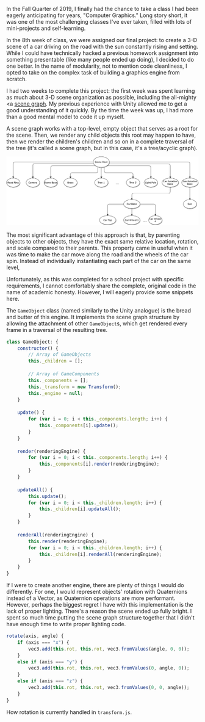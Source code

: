In the Fall Quarter of 2019, I finally had the chance to take a class I had been eagerly anticipating for years, "Computer Graphics." Long story short, it was one of the most challenging classes I've ever taken, filled with lots of mini-projects and self-learning.

In the 8th week of class, we were assigned our final project: to create a 3-D scene of a car driving on the road with the sun constantly rising and setting. While I could have technically hacked a previous homework assignment into something presentable (like many people ended up doing), I decided to do one better. In the name of modularity, not to mention code cleanliness, I opted to take on the complex task of building a graphics engine from scratch.

I had two weeks to complete this project: the first week was spent learning as much about 3-D scene organization as possible, including the all-mighty <a [scene graph](https://en.wikipedia.org/wiki/Scene_graph).</a> My previous experience with Unity allowed me to get a good understanding of it quickly. By the time the week was up, I had more than a good mental model to code it up myself.

A scene graph works with a top-level, empty object that serves as a root for the scene. Then, we render any child objects this root may happen to have, then we render the children's children and so on in a complete traversal of the tree (it's called a scene graph, but in this case, it's a tree/acyclic graph).

![A diagram of the scene graph featured in the final project.](./CS-112-Final-Scene-Graph.png)

The most significant advantage of this approach is that, by parenting objects to other objects, they have the exact same relative location, rotation, and scale compared to their parents. This property came in useful when it was time to make the car move along the road and the wheels of the car spin. Instead of individually instantiating each part of the car on the same level,

Unfortunately, as this was completed for a school project with specific requirements, I cannot comfortably share the complete, original code in the name of academic honesty. However, I will eagerly provide some snippets here.

The `GameObject` class (named similarly to the Unity analogue) is the bread and butter of this engine. It implements the scene graph structure by allowing the attachment of other `GameObject`s, which get rendered every frame in a traversal of the resulting tree.

```javascript
class GameObject: {
    constructor() {
        // Array of GameObjects
        this._children = [];

        // Array of GameComponents
        this._components = [];
        this._transform = new Transform();
        this._engine = null;
    }

    update() {
        for (var i = 0; i < this._components.length; i++) {
            this._components[i].update();
        }
    }

    render(renderingEngine) {
        for (var i = 0; i < this._components.length; i++) {
            this._components[i].render(renderingEngine);
        }
    }

    updateAll() {
        this.update();
        for (var i = 0; i < this._children.length; i++) {
            this._children[i].updateAll();
        }
    }

    renderAll(renderingEngine) {
        this.render(renderingEngine);
        for (var i = 0; i < this._children.length; i++) {
            this._children[i].renderAll(renderingEngine);
        }
    }
}
```

If I were to create another engine, there are plenty of things I would do differently. For one, I would represent objects' rotation with Quaternions instead of a Vector, as Quaternion operations are more performant. However, perhaps the biggest regret I have with this implementation is the lack of proper lighting. There's a reason the scene ended up fully bright. I spent so much time putting the scene graph structure together that I didn't have enough time to write proper lighting code.

```javascript
rotate(axis, angle) {
    if (axis === "x") {
        vec3.add(this.rot, this.rot, vec3.fromValues(angle, 0, 0));
    }
    else if (axis === "y") {
        vec3.add(this.rot, this.rot, vec3.fromValues(0, angle, 0));
    }
    else if (axis === "z") {
        vec3.add(this.rot, this.rot, vec3.fromValues(0, 0, angle));
    }
}
```
How rotation is currently handled in `transform.js`.